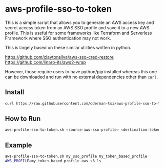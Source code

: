 # aws-profile-sso-to-token
This is a simple script that allows you to generate an AWS access key and secret access token from an AWS SSO profile and save it to a new AWS profile.  This is useful for some frameworks like Terraform and Serverless Framework where SSO authentication may not work.

This is largely based on these similar utilities written in python.

https://github.com/claytonsilva/aws-sso-cred-restore
https://github.com/linaro-its/aws2-wrap

However, those require users to have python/pip installed whereas this one can be downloaded and run with no external dependencies other than `curl`.

## Install
```bash
curl https://raw.githubusercontent.com/dderman-tsi/aws-profile-sso-to-token/main/aws-profile-sso-to-token.sh --output /usr/local/bin/aws-profile-sso-to-token.sh && chmod +x /usr/local/bin/aws-profile-sso-to-token.sh
```

## How to Run
```bash
aws-profile-sso-to-token.sh <source-aws-sso-profile> <destination-token-based-profile>
```

## Example
```bash
aws-profile-sso-to-token.sh my_sso_profile my_token_based_profile
AWS_PROFILE=my_token_based_profile aws s3 ls
```
